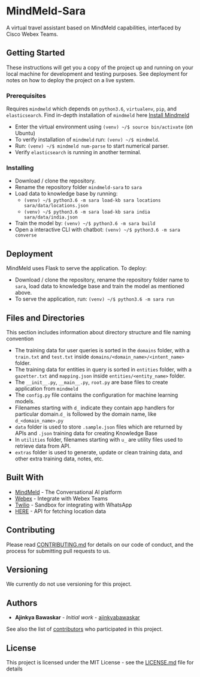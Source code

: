 # MindMeld-Sara

A virtual travel assistant based on MindMeld capabilities, interfaced by Cisco Webex Teams.

## Getting Started

These instructions will get you a copy of the project up and running on your local machine for development and testing purposes. See deployment for notes on how to deploy the project on a live system.

### Prerequisites

Requires `mindmeld` which depends on `python3.6`, `virtualenv`, `pip`, and `elasticsearch`.
Find in-depth installation of `mindmeld` here [Install Mindmeld](https://www.mindmeld.com/docs/userguide/getting_started.html)
- Enter the virtual environment using `(venv) ~/$ source bin/activate` (on Ubuntu)
- To verify installation of `mindmeld` run: `(venv) ~/$ mindmeld`.
- Run: `(venv) ~/$ mindmeld num-parse` to start numerical parser.
- Verify `elasticsearch` is running in another terminal. 

### Installing

- Download / clone the repository.
- Rename the repository folder `mindmeld-sara` to `sara`
- Load data to knowledge base by running:
  - `(venv) ~/$ python3.6 -m sara load-kb sara locations sara/data/locations.json`
  - `(venv) ~/$ python3.6 -m sara load-kb sara india sara/data/india.json`
- Train the model by: `(venv) ~/$ python3.6 -m sara build`
- Open a interactive CLI with chatbot: `(venv) ~/$ python3.6 -m sara converse`

## Deployment

MindMeld uses Flask to serve the application. To deploy:
- Download / clone the repository, rename the repository folder name to `sara`, load data to knowledge base and train the model as mentioned above.
- To serve the application, run: `(venv) ~/$ python3.6 -m sara run`

## Files and Directories

This section includes information about directory structure and file naming convention
- The training data for user queries is sorted in the `domains` folder, with a `train.txt` and `test.txt` inside `domains/<domain_name>/<intent_name>` folder.
- The training data for entities in query is sorted in `entities` folder, with a `gazetter.txt` and `mapping.json` inside `entities/<entity_name>` folder.
- The `__init__.py`, `__main__.py`, `root.py` are base files to create application from `mindmeld`
- The `config.py` file contains the configuration for machine learning models.
- Filenames starting with `d_` indicate they contain app handlers for particular domain.`d_` is followed by the domain name, like `d_<domain_name>.py`
- `data` folder is used to store `.sample.json` files which are returned by APIs and `.json` training data for creating Knowledge Base
- In `utilities` folder, filenames starting with `u_` are utility files used to retrieve data from API.
- `extras` folder is used to generate, update or clean training data, and other extra training data, notes, etc.

## Built With

* [MindMeld](http://www.mindmeld.com/) - The Conversational AI platform
* [Webex](https://developer.webex.com/) - Integrate with Webex Teams
* [Twilio](https://www.twilio.com/console/sms/whatsapp/learn) - Sandbox for integrating with WhatsApp
* [HERE](https://developer.here.com/) - API for fetching location data

## Contributing

Please read [CONTRIBUTING.md](https://github.com/ajinkyabawaskar/mindmeld-sara/CONTRIBUTING.md) for details on our code of conduct, and the process for submitting pull requests to us.

## Versioning

We currently do not use versioning for this project.

## Authors

* **Ajinkya Bawaskar** - *Initial work* - [ajinkyabawaskar](https://github.com/ajinkyabawaskar)

See also the list of [contributors](https://github.com/ajinkyabawaskar/mindmeld-sara/contributors) who participated in this project.

## License

This project is licensed under the MIT License - see the [LICENSE.md](LICENSE.md) file for details
